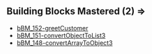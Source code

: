 ## Building Blocks Mastered (2) => 
  * [bBM_152-greetCustomer](https://challenge.makerpass.com/c/63a0fec124c5acf3fcdf1ef9e4eb69e1)
  * [bBM_151-convertObjectToList3](https://challenge.makerpass.com/c/5b766479a3aa1a195ce4688085b42075)
  * [bBM_148-convertArrayToObject3](https://challenge.makerpass.com/c/c0802dbac6a2a15845da692f694f69c3)